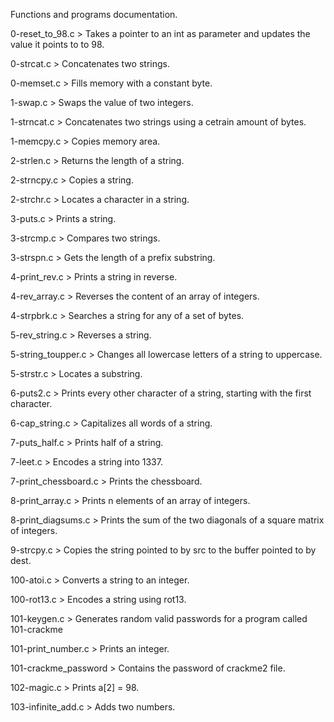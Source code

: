 Functions and programs documentation.

0-reset_to_98.c > Takes a pointer to an int as parameter and updates the value it points to to 98.

0-strcat.c > Concatenates two strings.

0-memset.c > Fills memory with a constant byte.

1-swap.c > Swaps the value of two integers.

1-strncat.c > Concatenates two strings using a cetrain amount of bytes.

1-memcpy.c > Copies memory area.

2-strlen.c > Returns the length of a string.

2-strncpy.c > Copies a string.

2-strchr.c > Locates a character in a string.

3-puts.c > Prints a string.

3-strcmp.c > Compares two strings.

3-strspn.c > Gets the length of a prefix substring.

4-print_rev.c > Prints a string in reverse.

4-rev_array.c > Reverses the content of an array of integers.

4-strpbrk.c > Searches a string for any of a set of bytes.

5-rev_string.c > Reverses a string.

5-string_toupper.c > Changes all lowercase letters of a string to uppercase.

5-strstr.c > Locates a substring.

6-puts2.c > Prints every other character of a string, starting with the first character.

6-cap_string.c > Capitalizes all words of a string.

7-puts_half.c > Prints half of a string.

7-leet.c > Encodes a string into 1337.

7-print_chessboard.c > Prints the chessboard.

8-print_array.c > Prints n elements of an array of integers.

8-print_diagsums.c > Prints the sum of the two diagonals of a square matrix of integers.

9-strcpy.c > Copies the string pointed to by src to the buffer pointed to by dest.

100-atoi.c > Converts a string to an integer.

100-rot13.c > Encodes a string using rot13.

101-keygen.c > Generates random valid passwords for a program called 101-crackme

101-print_number.c > Prints an integer.

101-crackme_password > Contains the password of crackme2 file.

102-magic.c > Prints a[2] = 98.

103-infinite_add.c > Adds two numbers.
